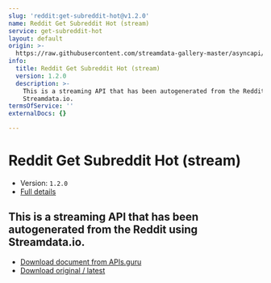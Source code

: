 ```yaml
---
slug: 'reddit:get-subreddit-hot@v1.2.0'
name: Reddit Get Subreddit Hot (stream)
service: get-subreddit-hot
layout: default
origin: >-
  https://raw.githubusercontent.com/streamdata-gallery-master/asyncapi/master/_listings/reddit/reddit-get-subreddit-hot-stream-async.md
info:
  title: Reddit Get Subreddit Hot (stream)
  version: 1.2.0
  description: >-
    This is a streaming API that has been autogenerated from the Reddit using
    Streamdata.io.
termsOfService: ''
externalDocs: {}

---
```

# Reddit Get Subreddit Hot (stream)

* Version: `1.2.0`
* [Full details](../html/reddit:get-subreddit-hot@v1.2.0.html)



## This is a streaming API that has been autogenerated from the Reddit using Streamdata.io.



* [Download document from APIs.guru](https://raw.githubusercontent.com/APIs-guru/asyncapi-directory/master/docs/APIs/reddit%3Aget-subreddit-hot%40v1.2.0.yaml)
* [Download original / latest](https://raw.githubusercontent.com/streamdata-gallery-master/asyncapi/master/_listings/reddit/reddit-get-subreddit-hot-stream-async.md)

<script type="application/ld+json">
{
  "@context": "http://schema.org/",
  "@type": "WebAPI",
  "description": "This is a streaming API that has been autogenerated from the Reddit using Streamdata.io.",
  "documentation": "",

  "name": "Reddit Get Subreddit Hot (stream)"
}
</script>

